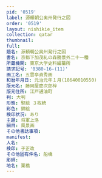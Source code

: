 ```yaml
---
pid: '0519'
label: 源頼朝公奥州発行之図
order: '0519'
layout: nishikie_item
collection: qatar
thumbnail: 
full: 
題名: 源頼朝公奥州発行之図
書名: 京都下加茂糺の森勝景外二十一種
所蔵機関: 東京大学史料編纂所
請求記号: '0380-16-(11)'
画工名: 五雲亭貞秀画
和暦年月日: 元治元年１月(18640010550)
版元名: 藤岡屋慶次郎梓
版元住所: 江戸通油町
判: 大判
形態: 竪絵 ３枚続
彩色: 錦絵
検印状況: あり
主題: 将軍上洛
細目: 風景画
その他書誌事項: 
manifest: 
人名: 
検印: 子正改
その他固有件名: 船橋
彫師: 
地名: 栗橋
---
```

